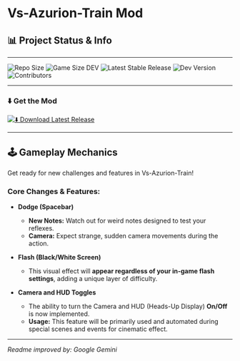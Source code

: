 # Vs-Azurion-Train Mod

## 📊 Project Status & Info

---

![Repo Size](https://img.shields.io/github/repo-size/ezura-azur/Vs-Azurion-Train?style=for-the-badge)
![Game Size DEV](https://img.shields.io/badge/game%20size%20(dev)-535MB-orange?style=for-the-badge)
![Latest Stable Release](https://img.shields.io/github/v/release/ezura-azur/Vs-Azurion-Train?label=latest%20stable%20version&style=for-the-badge&sort=semver)
![Dev Version](https://img.shields.io/badge/development-0.9.5--dev-8A2BE2?style=for-the-badge)
![Contributors](https://img.shields.io/github/contributors/ezura-azur/Vs-Azurion-Train?style=for-the-badge)

---

### ⬇️ Get the Mod

[![⬇️ Download Latest Release](https://img.shields.io/badge/Download-Latest%20Release-gray?style=for-the-badge&logo=github&logoColor=white)](https://github.com/ezura-azur/Vs-Azurion-Train/releases/latest)

---

## 🕹️ Gameplay Mechanics

Get ready for new challenges and features in Vs-Azurion-Train!

### Core Changes & Features:

* **Dodge (Spacebar)**
    * **New Notes:** Watch out for weird notes designed to test your reflexes.
    * **Camera:** Expect strange, sudden camera movements during the action.

* **Flash (Black/White Screen)**
    * This visual effect will **appear regardless of your in-game flash settings**, adding a unique layer of difficulty.

* **Camera and HUD Toggles**
    * The ability to turn the Camera and HUD (Heads-Up Display) **On/Off** is now implemented.
    * **Usage:** This feature will be primarily used and automated during special scenes and events for cinematic effect.

---

*Readme improved by: Google Gemini*